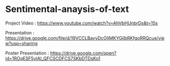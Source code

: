 # Sentimental-anaysis-of-text


Project Video : https://www.youtube.com/watch?v=AhVbHUnbrDs&t=15s

Presentation : https://drive.google.com/file/d/19VCCLBavyDcOIjMKYGjlbRKfgoRRQcue/view?usp=sharing

Poster Presentation : https://drive.google.com/open?id=1ROqESF5vIAl_QFCSCDFCS7SKbDTDsKo1
